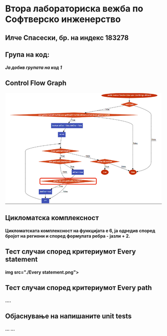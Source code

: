 # Втора лабораториска вежба по Софтверско инженерство
## Илче Спасески, бр. на индекс 183278
## Група на код:
##### Ја добив групата на код 1

## Control Flow Graph
#### <img src="./CFG.png">

## Цикломатска комплексност
#### Цикломатската комплексност на функцијата е 6, ја одредив според бројот на региони и според формулата ребра - јазли + 2.

## Тест случаи според критериумот Every statement
#### img src="./Every statement.png">

## Тест случаи според критериумот Every path
#### ....

## Објаснување на напишаните unit tests
#### ... ...
